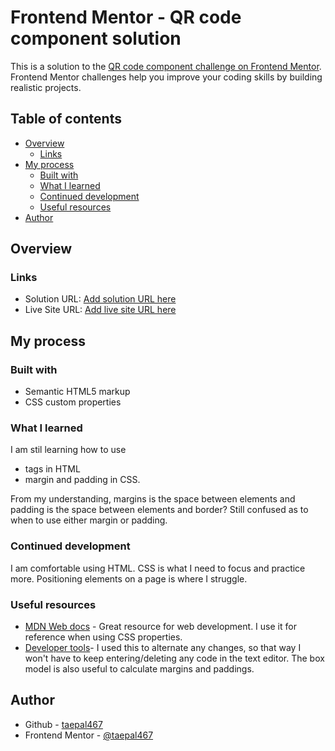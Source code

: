 # Frontend Mentor - QR code component solution

This is a solution to the [QR code component challenge on Frontend Mentor](https://www.frontendmentor.io/challenges/qr-code-component-iux_sIO_H). Frontend Mentor challenges help you improve your coding skills by building realistic projects. 

## Table of contents

- [Overview](#overview)
  - [Links](#links)
- [My process](#my-process)
  - [Built with](#built-with)
  - [What I learned](#what-i-learned)
  - [Continued development](#continued-development)
  - [Useful resources](#useful-resources)
- [Author](#author)


## Overview


### Links

- Solution URL: [Add solution URL here](https://www.frontendmentor.io/solutions/qr-code-component-using-html-and-css-DfWnAJaxl)
- Live Site URL: [Add live site URL here](https://taepal467.github.io/QR_code_component/)

## My process

### Built with

- Semantic HTML5 markup
- CSS custom properties


### What I learned

I am stil learning how to use 
*  <div> tags in HTML 
* margin and padding in CSS.

From my understanding, margins is the space between elements and padding is the space between elements and border? Still confused as to when to use either margin or padding.


### Continued development

I am comfortable using HTML. CSS is what I need to focus and practice more. Positioning elements on a page is where I struggle. 


### Useful resources

- [MDN Web docs](https://developer.mozilla.org/en-US/) - Great resource for web development. I use it for reference when using CSS properties.
- [Developer tools](GoogleChrome)- I used this to alternate any changes, so that way I won't have to keep entering/deleting any code in the text editor. The box model is also useful to calculate margins and paddings.


## Author

- Github - [taepal467](https://github.com/taepal467)
- Frontend Mentor - [@taepal467](https://www.frontendmentor.io/profile/taepal467)




